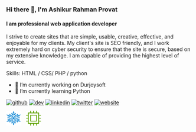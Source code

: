 ### Hi there 👋, I'm Ashikur Rahman Provat
#### I am professional web application developer

I strive to create sites that are simple, usable, creative, effective, and enjoyable for my clients. My client's site is SEO friendly, and I work extremely hard on cyber security to ensure that the site is secure, based on my extensive knowledge. I am capable of providing the highest level of service.

Skills:  HTML / CSS/ PHP / python

- 🔭 I’m currently working on Durjoysoft 
- 🌱 I’m currently learning Python 


[<img src='https://cdn.jsdelivr.net/npm/simple-icons@3.0.1/icons/github.svg' alt='github' height='40'>](https://github.com/Provat-14)  [<img src='https://cdn.jsdelivr.net/npm/simple-icons@3.0.1/icons/dev-dot-to.svg' alt='dev' height='40'>](https://dev.to/provat_14)  [<img src='https://cdn.jsdelivr.net/npm/simple-icons@3.0.1/icons/linkedin.svg' alt='linkedin' height='40'>](https://www.linkedin.com/in/arprovat/)  [<img src='https://cdn.jsdelivr.net/npm/simple-icons@3.0.1/icons/twitter.svg' alt='twitter' height='40'>](https://twitter.com/Provat_14)  [<img src='https://cdn.jsdelivr.net/npm/simple-icons@3.0.1/icons/icloud.svg' alt='website' height='40'>](https://arprovat.com/)  

<a href='https://archiveprogram.github.com/'><img src='https://raw.githubusercontent.com/acervenky/animated-github-badges/master/assets/acbadge.gif' width='40' height='40'></a> <a href='https://docs.github.com/en/developers'><img src='https://raw.githubusercontent.com/acervenky/animated-github-badges/master/assets/devbadge.gif' width='40' height='40'></a> 



